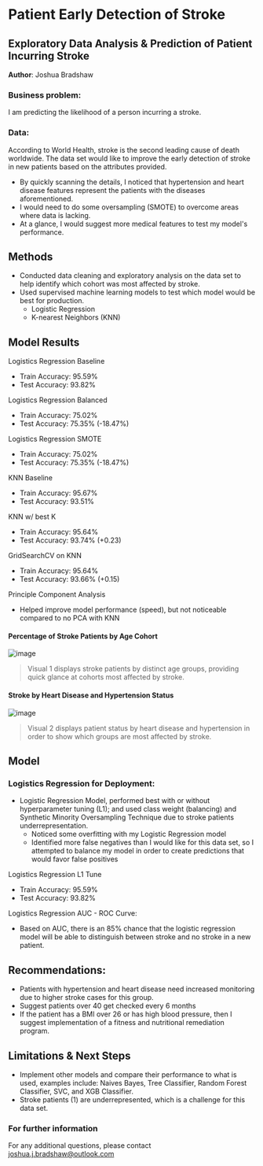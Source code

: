 # Patient Early Detection of Stroke
## Exploratory Data Analysis & Prediction of Patient Incurring Stroke

**Author**: Joshua Bradshaw

### Business problem:

I am predicting the likelihood of a person incurring a stroke.


### Data:
According to World Health, stroke is the second leading cause of death worldwide. The data set would like to improve the early detection of stroke in new patients based on the attributes provided.
- By quickly scanning the details, I noticed that hypertension and heart disease features represent the patients with the diseases aforementioned.
- I would need to do some oversampling (SMOTE) to overcome areas where data is lacking. 
- At a glance, I would suggest more medical features to test my model's performance. 


## Methods
* Conducted data cleaning and exploratory analysis on the data set to help identify which cohort was most affected by stroke.
* Used supervised machine learning models to test which model would be best for production.
  * Logistic Regression
  * K-nearest Neighbors (KNN)


## Model Results
Logistics Regression Baseline
* Train Accuracy: 95.59%
* Test Accuracy: 93.82%

Logistics Regression Balanced
* Train Accuracy: 75.02%
* Test Accuracy: 75.35% (-18.47%)

Logistics Regression SMOTE
* Train Accuracy: 75.02%
* Test Accuracy: 75.35% (-18.47%)

KNN Baseline
* Train Accuracy: 95.67%
* Test Accuracy: 93.51%

KNN w/ best K
* Train Accuracy: 95.64%
* Test Accuracy: 93.74% (+0.23)

GridSearchCV on KNN
* Train Accuracy: 95.64%
* Test Accuracy: 93.66% (+0.15)

Principle Component Analysis
* Helped improve model performance (speed), but not noticeable compared to no PCA with KNN

#### Percentage of Stroke Patients by Age Cohort
![image](https://user-images.githubusercontent.com/83310016/182333081-715edc72-7e01-4503-a709-c21e079d2675.png)


> Visual 1 displays stroke patients by distinct age groups, providing quick glance at cohorts most affected by stroke.

#### Stroke by Heart Disease and Hypertension Status
![image](https://user-images.githubusercontent.com/83310016/182333419-3bea013a-1562-49a4-9781-e373804fef8a.png)

> Visual 2 displays patient status by heart disease and hypertension in order to show which groups are most affected by stroke.

## Model
### Logistics Regression for Deployment:
* Logistic Regression Model, performed best with or without hyperparameter tuning (L1); and used class weight (balancing) and Synthetic Minority Oversampling Technique due to stroke patients underrepresentation.
  * Noticed some overfitting with my Logistic Regression model
  * Identified more false negatives than I would like for this data set, so I attempted to balance my model in order to create predictions that would favor false positives

Logistics Regression L1 Tune
* Train Accuracy: 95.59%
* Test Accuracy: 93.82%

Logistics Regression AUC - ROC Curve:
* Based on AUC, there is an 85% chance that the logistic regression model will be able to distinguish between stroke and no stroke in a new patient.

## Recommendations:

* Patients with hypertension and heart disease need increased monitoring due to higher stroke cases for this group.
* Suggest patients over 40 get checked every 6 months
* If the patient has a BMI over 26 or has high blood pressure, then I suggest implementation of a fitness and nutritional remediation program.

## Limitations & Next Steps

* Implement other models and compare their performance to what is used, examples include: Naives Bayes, Tree Classifier, Random Forest Classifier, SVC, and XGB Classifier.
* Stroke patients (1) are underrepresented, which is a challenge for this data set. 


### For further information


For any additional questions, please contact joshua.j.bradshaw@outlook.com
